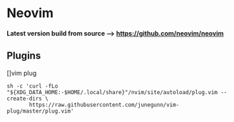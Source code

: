 # Neovim 
#### Latest version build from source --> https://github.com/neovim/neovim
## Plugins 

[]vim plug
```
sh -c 'curl -fLo "${XDG_DATA_HOME:-$HOME/.local/share}"/nvim/site/autoload/plug.vim --create-dirs \
       https://raw.githubusercontent.com/junegunn/vim-plug/master/plug.vim'

```


